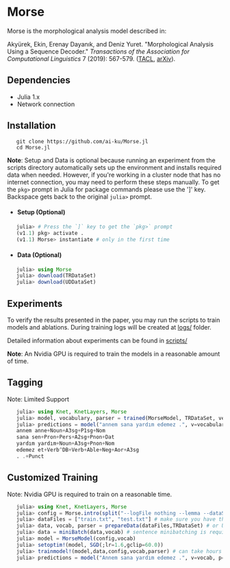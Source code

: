# Morse

Morse is the morphological analysis model described in:

Akyürek, Ekin, Erenay Dayanık, and Deniz Yuret. "Morphological Analysis Using a Sequence Decoder." *Transactions of the Association for Computational Linguistics* 7 (2019): 567-579. ([TACL](https://www.transacl.org/ojs/index.php/tacl/article/view/1654), [arXiv](https://arxiv.org/abs/1805.07946)).

## Dependencies
  - Julia 1.x
  - Network connection

## Installation

```SHELL
   git clone https://github.com/ai-ku/Morse.jl
   cd Morse.jl
```

**Note**: Setup and Data is optional because running an experiment from the scripts directory automatically sets up the environment and installs required data when needed. However, if you're working in a cluster node that has no internet connection, you may need to perform these steps manually. To get the `pkg>` prompt in Julia for package commands please use the ']' key. Backspace gets back to the original `julia>` prompt.

* #### Setup (Optional)
```JULIA
   julia> # Press the `]` key to get the `pkg>` prompt
   (v1.1) pkg> activate .
   (v1.1) Morse> instantiate # only in the first time
```

* #### Data (Optional)
```JULIA
   julia> using Morse
   julia> download(TRDataSet)
   julia> download(UDDataSet)
```

## Experiments

To verify the results presented in the paper, you may run the scripts to train models and ablations. During training logs will be created at [logs/](logs/) folder.

Detailed information about experiments can be found in [scripts/](scripts/README.md)

**Note**: An Nvidia GPU is required to train the models in a reasonable amount of time.

## Tagging

Note: Limited Support

```Julia
   julia> using Knet, KnetLayers, Morse
   julia> model, vocabulary, parser = trained(MorseModel, TRDataSet, vers="2018");
   julia> predictions = model("annem sana yardım edemez .", v=vocabulary, p=parser)
   annem anne+Noun+A3sg+P1sg+Nom
   sana sen+Pron+Pers+A2sg+Pnon+Dat
   yardım yardım+Noun+A3sg+Pnon+Nom
   edemez et+Verb^DB+Verb+Able+Neg+Aor+A3sg
   . .+Punct
```

## Customized Training

Note: Nvidia GPU is required to train on a reasonable time.

```Julia
   julia> using Knet, KnetLayers, Morse
   julia> config = Morse.intro(split("--logFile nothing --lemma --dataSet TRDataSet")) # you can modify the program arguments
   julia> dataFiles = ["train.txt", "test.txt"] # make sure you have theese files exists in the given path
   julia> data, vocab, parser = prepareData(dataFiles,TRDataSet) # or UDDataSet
   julia> data = miniBatch(data,vocab) # sentence minibatching is required for processing a sentence correctly
   julia> model = MorseModel(config,vocab)
   julia> setoptim!(model, SGD(;lr=1.6,gclip=60.0))
   julia> trainmodel!(model,data,config,vocab,parser) # can take hours or more depends to your data
   julia> predictions = model("Annem sana yardım edemez .", v=vocab, p=parser)
```
